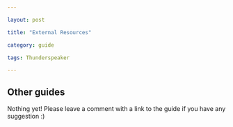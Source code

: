 ```yaml
---

layout: post

title: "External Resources"

category: guide

tags: Thunderspeaker

---
```


## Other guides

Nothing yet! Please leave a comment with a link to the guide if you have any suggestion :)
